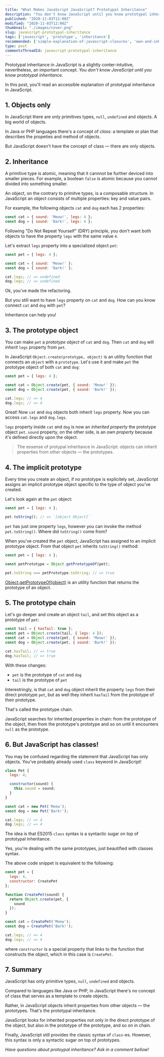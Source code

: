 ```yaml
---
title: "What Makes JavaScript JavaScript? Prototypal Inheritance"
description: "You don't know JavaScript until you know prototypal inheritance. Follow up an accessible explanation of prototypal inheritance in JavaScript."
published: "2020-11-03T12:00Z"
modified: "2020-11-03T12:00Z"
thumbnail: "./images/cover.png"
slug: javascript-prototypal-inheritance
tags: ['javascript', 'prototype', 'inheritance']
recommended: ['simple-explanation-of-javascript-closures', 'own-and-inherited-properties-in-javascript']
type: post
commentsThreadId: javascript-prototypal-inheritance
---
```


Prototypal inheritance in JavaScript is a slightly conter-intuitive, nevertheless, an important concept. *You don't know JavaScript until you know prototypal inheritance.*  

In this post, you'll read an accessible explanation of prototypal inheritance in JavaScript.  

## 1. Objects only

In JavaScript there are only primitives types, `null`, `undefined` and objects. A big world of objects.  

In Java or PHP languages there's a concept of *class*: a template or plan that describes the propeties and method of objects. 

But JavaScript doesn't have the concept of class &mdash; there are only objects.  

## 2. Inheritance

A primitive type is atomic, meaning that it cannnot be further deviced into smaller pieces. For example, a boolean `false` is atomic because you cannot divided into something smaller.

An object, on the contrary to primitve types, is a composable structure. In JavaScript an object consists of multiple properties: key and value pairs.  

For example, the following objects `cat` and `dog` each has 2 properties:

```javascript
const cat = { sound: 'Meow!', legs: 4 };
const dog = { sound: 'Bark!', legs: 4 };
```

Following "Do Not Repeat Yourself" (DRY) principle, you don't want both objects to have the property `legs` with the same value `4`.  

Let's extract `legs` property into a specialized object `pet`:

```javascript
const pet = { legs: 4 };

const cat = { sound: 'Meow!' };
const dog = { sound: 'Bark!' };

cat.legs; // => undefined
dog.legs; // => undefined
```

Ok, you've made the refactoring. 

But you still want to have `legs` property on `cat` and `dog`. How can you know connect `cat` and `dog` with `pet`?  

Inheritance can help you!

## 3. The prototype object

You can make `pet` a *prototype object* of `cat` and `dog`. Then `cat` and `dog` will *inherit* `legs` property from `pet`.  

In JavaScript `Object.create(prototype, object)` is an utility function that connects an `object` with a `prototype`. Let's use it and make `pet` the prototype object of both `cat` and `dog`:

```javascript
const pet = { legs: 4 };

const cat = Object.create(pet, { sound: 'Meow!' });
const dog = Object.create(pet, { sound: 'Bark!' });

cat.legs; // => 4
dog.legs; // => 4
```

Great! Now `cat` and `dog` objects both inherit `legs` property. Now you can access `cat.legs` and `dog.legs`.  

`legs` property inside `cat` and `dog` is now an *inherited property* the prototype object `pet`. `sound` property, on the other side, is an *own property* because it's defined directly upon the object.  

> The essense of protypal inheritance in JavaScript: objects can inherit properties from other objects &mdash; the prototypes.  

## 4. The implicit prototype

Every time you create an object, if no prototype is explicitely set, JavaScript assigns an implicit prototype object specific to the type of object you've created.   

Let's look again at the `pet` object:

```javascript
const pet = { legs: 4 };

pet.toString(); // => `[object Object]`
```

`pet` has just one property `legs`, however you can invoke the method `pet.toString()`. Where did `toString()` come from?  

When you've created the `pet` object, JavaScript has assigned to an implicit prototype object. From that object `pet` inherits `toString()` method:  

```javascript
const pet = { legs: 4 };

const petPrototype = Object.getPrototypeOf(pet);

pet.toString === petPrototype.toString; // => true
```

[Object.getPrototypeOf(object)]() is an utility function that returns the prototype of an object.  

## 5. The prototype chain

Let's go deeper and create an object `tail`, and set this object as a prototype of `pet`:

```javascript
const tail = { hasTail: true };
const pet = Object.create(tail, { legs: 4 });
const cat = Object.create(pet, { sound: 'Meow!' });
const dog = Object.create(pet, { sound: 'Bark!' });

cat.hasTail; // => true
dog.hasTail; // => true
```

With these changes:

* `pet` is the prototype of `cat` and `dog`
* `tail` is the prototype of `pet`

Interestringly, is that `cat` and `dog` object inherit the property `legs` from their direct prototype `pet`, but as well they inherit `hasTail` from the prototype of their prototype. 

That's called the prototype chain.

 JavaScript searches for inherited properties in chain: from the prototype of the object, then from the prototype's prototype and so on until it encounters `null` as the prototype.  

## 6. But JavaScript has classes!

You may be confused regarding the statement that JavaScript has only objects. You've probably already used `class` keyword in JavaScript!

```javascript
class Pet {
  legs: 4;

  constructor(sound) {
    this.sound = sound;
  }
}

const cat = new Pet('Moew');
const dog = new Pet('Bark!');

cat.legs; // => 4
dog.legs; // => 4
```

The idea is that ES2015 `class` syntax is a syntactic sugar on top of prototypal inheritance. 

Yes, you're dealing with the same prototypes, just beautified with classes syntax.  

The above code snippet is equivalent to the following:

```javascript
const pet = {
  legs: 4,
  constructor: CreatePet
};

function CreatePet(sound) {
  return Object.create(pet, {
    sound
  });
}

const cat = CreatePet('Moew');
const dog = CreatePet('Bark!');

cat.legs; // => 4
dog.legs; // => 4
```

where `constructor` is a special property that links to the function that constructs the object, which in this case is `CreatePet`.  

## 7. Summary

JavaScript has only primitive types, `null`, `undefined` and objects. 

Compared to languages like Java or PHP, in JavaScript there's no concept of class that serves as a template to create objects.  

Rather, in JavaScript objects inherit properties from other objects &mdash; the prototypes. That's the prototypal inheritance.  

JavaScript looks for inherited properties not only in the direct prototype of the object, but also in the prototype of the prototype, and so on in chain.  

Finally, JavaScript still provides the classic syntax of `class`-es. However, this syntax is only a syntactic sugar on top of prototypes.  

*Have questions about protoypal inheritance? Ask in a comment bellow!*